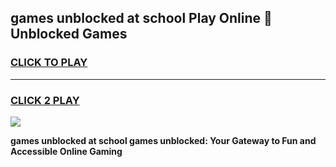 
## games unblocked at school Play Online 👋 Unblocked Games
<h3>
<a href="https://news.freeplayer.one?title=games_unblocked_at_school&ref=17GH">CLICK TO PLAY</a></h3>
<hr>

<h3>
<a href="https://news.freeplayer.one?title=games_unblocked_at_school&ref=17GH">CLICK 2 PLAY</a>
  
</h3>

<a href="https://news.freeplayer.one?title=games_unblocked_at_school&ref=17GH/"><img src="https://clearcache.store/games.png"></a>


**games unblocked at school games unblocked: Your Gateway to Fun and Accessible Online Gaming**
